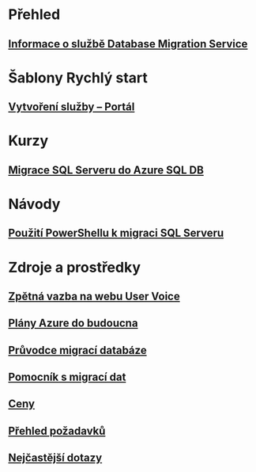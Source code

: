 # Přehled
## [Informace o službě Database Migration Service](dms-overview.md)

# Šablony Rychlý start
## [Vytvoření služby – Portál](quickstart-create-data-migration-service-portal.md)

# Kurzy
## [Migrace SQL Serveru do Azure SQL DB](tutorial-sql-server-to-azure-sql.md)

# Návody
## [Použití PowerShellu k migraci SQL Serveru](howto-sql-server-to-azure-sql-powershell.md)

# Zdroje a prostředky
## [Zpětná vazba na webu User Voice](https://feedback.azure.com/forums/906100-azure-database-migration-service)
## [Plány Azure do budoucna](https://azure.microsoft.com/en-us/roadmap/)
## [Průvodce migrací databáze](https://aka.ms/datamigration)
## [Pomocník s migrací dat](https://aka.ms/dma)
## [Ceny](https://aka.ms/dms-pricing)
## [Přehled požadavků](pre-reqs.md)
## [Nejčastější dotazy](faq.md)

